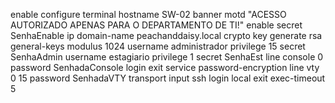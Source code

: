 enable
configure terminal
hostname SW-02
banner motd "ACESSO AUTORIZADO APENAS PARA O DEPARTAMENTO DE TI!"
enable secret SenhaEnable
ip domain-name peachanddaisy.local
crypto key generate rsa general-keys modulus 1024
username administrador privilege 15 secret SenhaAdmin
username estagiario privilege 1 secret SenhaEst
line console 0
password SenhadaConsole
login
exit
service password-encryption
line vty 0 15
password SenhadaVTY
transport input ssh
login local
exit
exec-timeout 5
